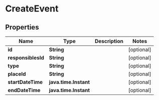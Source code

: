 

# CreateEvent


## Properties

Name | Type | Description | Notes
------------ | ------------- | ------------- | -------------
**id** | **String** |  |  [optional]
**responsiblesId** | **String** |  |  [optional]
**type** | **String** |  |  [optional]
**placeId** | **String** |  |  [optional]
**startDateTime** | **java.time.Instant** |  |  [optional]
**endDateTime** | **java.time.Instant** |  |  [optional]



